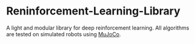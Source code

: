 # Reninforcement-Learning-Library
A light and modular library for deep reinforcement learning. All algorithms are tested on simulated robots using [MuJoCo](http://www.mujoco.org/).
